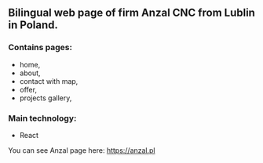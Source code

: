 <h2>Bilingual web page of firm Anzal CNC from Lublin in Poland. </h2>
<h3>Contains pages: </h3>
<ul>
    <li>home,</li>
     <li>about,</li>
    <li>contact with map,</li>
    <li>offer,</li>
    <li>projects gallery,</li>
</ul>
<h3>Main technology:</h3>
<ul>
    <li>React</li>
</ul>


You can see Anzal page here:
https://anzal.pl
